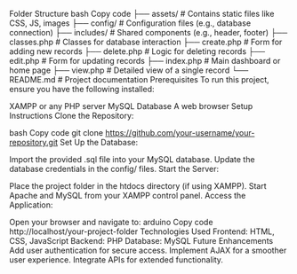 Folder Structure
bash
Copy code
├── assets/         # Contains static files like CSS, JS, images
├── config/         # Configuration files (e.g., database connection)
├── includes/       # Shared components (e.g., header, footer)
├── classes.php     # Classes for database interaction
├── create.php      # Form for adding new records
├── delete.php      # Logic for deleting records
├── edit.php        # Form for updating records
├── index.php       # Main dashboard or home page
├── view.php        # Detailed view of a single record
└── README.md       # Project documentation
Prerequisites
To run this project, ensure you have the following installed:

XAMPP or any PHP server
MySQL Database
A web browser
Setup Instructions
Clone the Repository:

bash
Copy code
git clone https://github.com/your-username/your-repository.git
Set Up the Database:

Import the provided .sql file into your MySQL database.
Update the database credentials in the config/ files.
Start the Server:

Place the project folder in the htdocs directory (if using XAMPP).
Start Apache and MySQL from your XAMPP control panel.
Access the Application:

Open your browser and navigate to:
arduino
Copy code
http://localhost/your-project-folder
Technologies Used
Frontend: HTML, CSS, JavaScript
Backend: PHP
Database: MySQL
Future Enhancements
Add user authentication for secure access.
Implement AJAX for a smoother user experience.
Integrate APIs for extended functionality.
